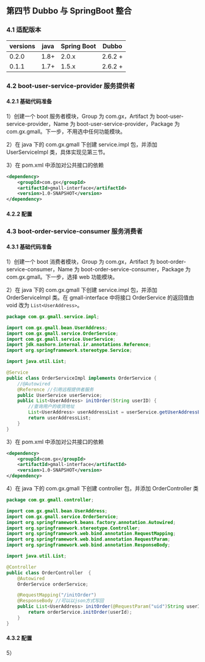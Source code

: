 ## 第四节 Dubbo 与 SpringBoot 整合


### 4.1 适配版本

|versions|java|Spring Boot|Dubbo|
|----|----|----|----|
|0.2.0|1.8+|2.0.x|2.6.2 +|
|0.1.1|1.7+|1.5.x|2.6.2 +|



### 4.2 boot-user-service-provider 服务提供者


#### 4.2.1 基础代码准备 


1）创建一个 boot 服务者模块，Group 为 com.gx，Artifact 为 boot-user-service-provider，Name 为 boot-user-service-provider，Package 为 com.gx.gmall。下一步，不用选中任何功能模块。

2）在 java 下的 com.gx.gmall 下创建 service.impl 包，并添加 UserServiceImpl 类，具体实现见第三节。

3）在 pom.xml 中添加对公共接口的依赖

```xml
<dependency>
	<groupId>com.gx</groupId>
	<artifactId>gmall-interface</artifactId>
	<version>1.0-SNAPSHOT</version>
</dependency>
```


#### 4.2.2 配置

 
   

### 4.3 boot-order-service-consumer 服务消费者


#### 4.3.1 基础代码准备 

1）创建一个 boot 消费者模块，Group 为 com.gx，Artifact 为 boot-order-service-consumer，Name 为 boot-order-service-consumer，Package 为 com.gx.gmall。下一步，选择 web 功能模块。

2）在 java 下的 com.gx.gmall 下创建 service.impl 包，并添加 OrderServiceImpl 类。在 gmall-interface 中将接口 OrderService 的返回值由 void 改为 `List<UserAddress>`。

```java
package com.gx.gmall.service.impl;

import com.gx.gmall.bean.UserAddress;
import com.gx.gmall.service.OrderService;
import com.gx.gmall.service.UserService;
import jdk.nashorn.internal.ir.annotations.Reference;
import org.springframework.stereotype.Service;

import java.util.List;

@Service
public class OrderServiceImpl implements OrderService {
    //@Autowired
    @Reference //引用远程提供者服务
    public UserService userService;
    public List<UserAddress> initOrder(String userID) {
        //查询用户的收货地址
        List<UserAddress> userAddressList = userService.getUserAddressList(userID);
        return userAddressList;
    }
}
```


3）在 pom.xml 中添加对公共接口的依赖

```xml
<dependency>
	<groupId>com.gx</groupId>
	<artifactId>gmall-interface</artifactId>
	<version>1.0-SNAPSHOT</version>
</dependency>
```

4）在 java 下的 com.gx.gmall 下创建 controller 包，并添加 OrderController 类

```java
package com.gx.gmall.controller;

import com.gx.gmall.bean.UserAddress;
import com.gx.gmall.service.OrderService;
import org.springframework.beans.factory.annotation.Autowired;
import org.springframework.stereotype.Controller;
import org.springframework.web.bind.annotation.RequestMapping;
import org.springframework.web.bind.annotation.RequestParam;
import org.springframework.web.bind.annotation.ResponseBody;

import java.util.List;

@Controller
public class OrderController  {
    @Autowired
    OrderService orderService;

    @RequestMapping("/initOrder")
    @ResponseBody //可以以json方式写回
    public List<UserAddress> initOrder(@RequestParam("uid")String userId) {
        return orderService.initOrder(userId);
    }
}
```

#### 4.3.2 配置 



5）

